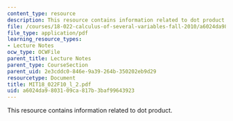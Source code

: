 ```yaml
---
content_type: resource
description: This resource contains information related to dot product.
file: /courses/18-022-calculus-of-several-variables-fall-2010/a6024da9803109ca817b3baf99643923_MIT18_022F10_l_2.pdf
file_type: application/pdf
learning_resource_types:
- Lecture Notes
ocw_type: OCWFile
parent_title: Lecture Notes
parent_type: CourseSection
parent_uid: 2e3cddc0-846e-9a39-264b-350202eb9d29
resourcetype: Document
title: MIT18_022F10_l_2.pdf
uid: a6024da9-8031-09ca-817b-3baf99643923
---
```

This resource contains information related to dot product.

